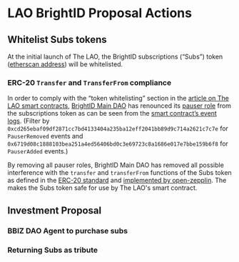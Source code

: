 # LAO BrightID Proposal Actions

## Whitelist Subs tokens
At the initial launch of The LAO, the BrightID subscriptions (“Subs”) token ([etherscan address](https://etherscan.io/token/0x61CEAc48136d6782DBD83c09f51E23514D12470a)) will be whitelisted.

### ERC-20 `Transfer` and `TransferFrom` compliance
In order to comply with the “token whitelisting” section in the [article on The LAO smart contracts](https://medium.com/@thelaoofficial/the-lao-joins-forces-with-moloch-dao-and-metacartel-to-begin-to-standardize-dao-related-smart-b6ee4b0db071), [BrightID Main DAO](https://mainnet.aragon.org/#/brightid/organization/) has renounced its [pauser role](https://github.com/BrightID/Sponsorship-Subscriptions-SmartContracts/blob/master/node_modules/openzeppelin-solidity/contracts/access/roles/PauserRole.sol) from the subscriptions token as can be seen from the [smart contract’s event logs](https://etherscan.io/address/0x61CEAc48136d6782DBD83c09f51E23514D12470a#events). (Filter by `0xcd265ebaf09df2871cc7bd4133404a235ba12eff2041bb89d9c714a2621c7c7e` for `PauserRemoved` events and `0x6719d08c1888103bea251a4ed56406bd0c3e69723c8a1686e017e7bbe159b6f8` for `PauserAdded` events.)

By removing all pauser roles, BrightID Main DAO has removed all possible interference with the `transfer` and `transferFrom` functions of the Subs token as defined in the [ERC-20 standard](https://eips.ethereum.org/EIPS/eip-20) and [implemented by open-zepplin](https://github.com/BrightID/Sponsorship-Subscriptions-SmartContracts/blob/master/node_modules/openzeppelin-solidity/contracts/token/ERC20/ERC20.sol). The makes the Subs token safe for use by The LAO's smart contract.

## Investment Proposal

### BBIZ DAO Agent to purchase subs

### Returning Subs as tribute
